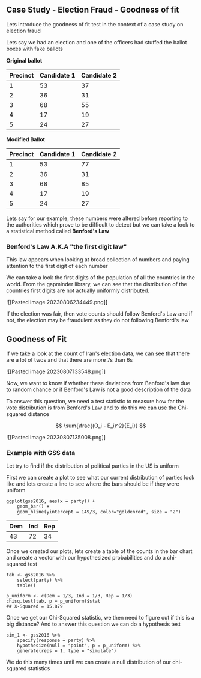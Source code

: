 
## Case Study - Election Fraud - Goodness of fit

Lets introduce the goodness of fit test in the context of a case study on election fraud

Lets say we had an election and one of the officers had stuffed the ballot boxes with fake ballots

**Original ballot**

| Precinct  | Candidate 1 | Candidate 2 |
| -------  | ----------- | ----------- |
| 1        | 53          | 37          |
| 2       | 36          | 31          |
| 3       | 68          | 55          |
| 4       | 17          | 19          |
| 5       | 24          | 27          |


**Modified Ballot**

| Precinct  | Candidate 1 | Candidate 2 |
| -------  | ----------- | ----------- |
| 1        | 53          | 77          |
| 2       | 36          | 31          |
| 3       | 68          | 85          |
| 4       | 17          | 19          |
| 5       | 24          | 27          |

Lets say for our example, these numbers were altered before reporting to the authorities which prove to be difficult to detect but we can take a look to a statistical method called **Benford's Law**

### Benford's Law A.K.A "the first digit law"

This law appears when looking at broad collection of numbers and paying attention to the first digit of each number

We can take a look the first digits of the population of all the countries in the world. From the gapminder library, we can see that the distribution of the countries first digits are not actually uniformly distributed.

![[Pasted image 20230806234449.png]]

If the election was fair, then vote counts should follow Benford's Law and if not, the election may be fraudulent as they do not following Benford's law

## Goodness of Fit

If we take a look at the count of Iran's election data, we can see that there are a lot of twos and that there are more 7s than 6s

![[Pasted image 20230807133548.png]]

Now, we want to know if whether these deviations from Benford's law due to random chance or if Benford's Law is not a good description of the data

To answer this question, we need a test statistic to measure how far the vote distribution is from Benford's Law and to do this we can use the Chi-squared distance 

$$
\sum{\frac{(O_i - E_i)^2}{E_i}}
$$

![[Pasted image 20230807135008.png]]
 
### Example with GSS data 

Let try to find if the distribution of political parties in the US is uniform

First we can create a plot to see what our current distribution of parties look like and lets create a line to see where the bars should be if they were uniform

```{r}
ggplot(gss2016, aes(x = party)) + 
	geom_bar() +
	geom_hline(yintercept = 149/3, color="goldenrod", size = "2")
```

| Dem | Ind | Rep |
| -------- | -------- | -------- |
| 43   | 72  | 34   |

Once we created our plots, lets create a table of the counts in the bar chart and create a vector with our hypothesized probabilities and do a chi-squared test

```{r}
tab <- gss2016 %>%
	select(party) %>%
	table()

p_uniform <- c(Dem = 1/3, Ind = 1/3, Rep = 1/3)
chisq.test(tab, p = p_uniform)$stat
## X-Squared = 15.879
```

Once we get our Chi-Squared statistic, we then need to figure out if this is a big distance? And to answer this question we can do a hypothesis test

```{r}
sim_1 <- gss2016 %>%
	specify(response = party) %>%
	hypothesize(null = "point", p = p_uniform) %>%
	generate(reps = 1, type = "simulate")
```

We do this many times until we can create a null distribution of our chi-squared statistics